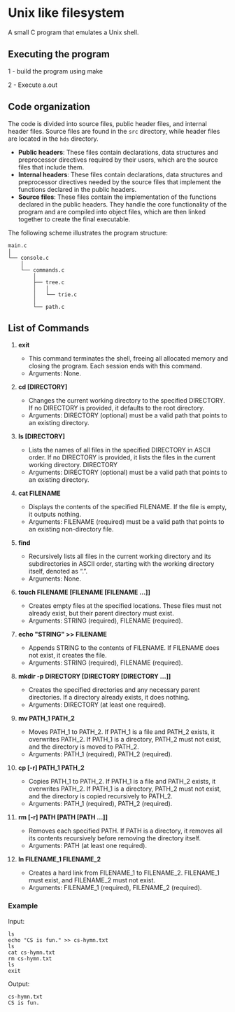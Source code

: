 # Unix like filesystem
A small C program that emulates a Unix shell.

## Executing the program
1 - build the program using make

2 - Execute a.out

## Code organization

The code is divided into source files, public header files, and internal header files. Source files are found in the `src` directory, while header files are located in the `hds` directory.
- **Public headers**: These files contain declarations, data structures and preprocessor directives required by their users, which are the source files that include them.
- **Internal headers**: These files contain declarations, data structures and preprocessor directives needed by the source files that implement the functions declared in the public headers.
- **Source files**: These files contain the implementation of the functions declared in the public headers. They handle the core functionality of the program and are compiled into object files, which are then linked together to create the final executable.

The following scheme illustrates the program structure:

```
main.c
│
└── console.c
    │
    └── commands.c
        │
        ├── tree.c
        │   │
        │   └── trie.c
        │
        └── path.c
```


## List of Commands
1. **exit**
    - This command terminates the shell, freeing all allocated memory and closing the program. Each session ends with this command.
    - Arguments: None.

2. **cd [DIRECTORY]**
    - Changes the current working directory to the specified DIRECTORY. If no DIRECTORY is provided, it defaults to the root directory.
    - Arguments: DIRECTORY (optional) must be a valid path that points to an existing directory.

3. **ls [DIRECTORY]**
    - Lists the names of all files in the specified DIRECTORY in ASCII order. If no DIRECTORY is provided, it lists the files in the current working directory. DIRECTORY 
    - Arguments: DIRECTORY (optional) must be a valid path that points to an existing directory.

4. **cat FILENAME**
    - Displays the contents of the specified FILENAME. If the file is empty, it outputs nothing.
    - Arguments: FILENAME (required) must be a valid path that points to an existing non-directory file.

5. **find**
    - Recursively lists all files in the current working directory and its subdirectories in ASCII order, starting with the working directory itself, denoted as “.”.
    - Arguments: None.

6. **touch FILENAME [FILENAME [FILENAME ...]]**
    - Creates empty files at the specified locations. These files must not already exist, but their parent directory must exist.
    - Arguments: STRING (required), FILENAME (required).

8. **echo "STRING" >> FILENAME**
    - Appends STRING to the contents of FILENAME. If FILENAME does not exist, it creates the file.
    - Arguments: STRING (required), FILENAME (required).

9. **mkdir -p DIRECTORY [DIRECTORY [DIRECTORY ...]]**
    - Creates the specified directories and any necessary parent directories. If a directory already exists, it does nothing.
    - Arguments: DIRECTORY (at least one required).

10. **mv PATH_1 PATH_2**
     - Moves PATH_1 to PATH_2. If PATH_1 is a file and PATH_2 exists, it overwrites PATH_2. If PATH_1 is a directory, PATH_2 must not exist, and the directory is moved to PATH_2.
     - Arguments: PATH_1 (required), PATH_2 (required).

11. **cp [-r] PATH_1 PATH_2**
     - Copies PATH_1 to PATH_2. If PATH_1 is a file and PATH_2 exists, it overwrites PATH_2. If PATH_1 is a directory, PATH_2 must not exist, and the directory is copied recursively to PATH_2.
     - Arguments: PATH_1 (required), PATH_2 (required).

12. **rm [-r] PATH [PATH [PATH ...]]**
     - Removes each specified PATH. If PATH is a directory, it removes all its contents recursively before removing the directory itself.
     - Arguments: PATH (at least one required).

13. **ln FILENAME_1 FILENAME_2**
     - Creates a hard link from FILENAME_1 to FILENAME_2. FILENAME_1 must exist, and FILENAME_2 must not exist.
     - Arguments: FILENAME_1 (required), FILENAME_2 (required).

### Example

Input:
```
ls
echo "CS is fun." >> cs-hymn.txt
ls
cat cs-hymn.txt
rm cs-hymn.txt
ls
exit
```

Output:
```
cs-hymn.txt
CS is fun.
```

